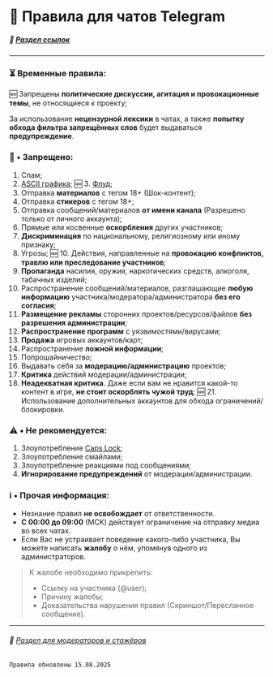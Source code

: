 # 📃 Правила для чатов Telegram

##### 🔗 [Раздел ссылок](./links_README.md)

- - - - -

### ⏳ Временные правила:
🆕 Запрещены **политические дискуссии, агитация и провокационные темы**, не относящиеся к проекту;

За использование **нецензурной лексики** в чатах, а также **попытку обхода фильтра запрещённых слов** будет выдаваться **предупреждение**.

### 🚫 • Запрещено:
1. Спам;
2. [ASCII графика](https://ru.m.wikipedia.org/wiki/ASCII-%D0%B3%D1%80%D0%B0%D1%84%D0%B8%D0%BA%D0%B0);
🆕 3. [Флуд](https://ru.wikipedia.org/wiki/%D0%A4%D0%BB%D1%83%D0%B4#:~:text=%D0%92%20%D0%BF%D1%80%D0%B5%D0%B4%D0%B5%D0%BB%D1%8C%D0%BD%D0%BE%D0%BC%20%D1%81%D0%BB%D1%83%D1%87%D0%B0%D0%B5,%D0%B8%20%D0%B1%D0%BB%D0%BE%D0%B3%D0%B0%D1%85);
4. Отправка **материалов** с тегом 18+ (Шок-контент);
5. Отправка **стикеров** с тегом 18+;
6. Отправка сообщений/материалов **от имени канала** (Разрешено только от личного аккаунта);
7. Прямые или косвенные **оскорбления** других участников;
8. **Дискриминация** по национальному, религиозному или иному признаку;
9. Угрозы;
🆕 10. Действия, направленные на **провокацию конфликтов, травлю или преследование участников**;
11. **Пропаганда** насилия, оружия, наркотических средств, алкоголя, табачных изделий;
12. Распространение сообщений/материалов, разглашающие **любую информацию** участника/модератора/администратора **без его согласия**;
13. **Размещение рекламы** сторонних проектов/ресурсов/файлов **без разрешения администрации**;
14. **Распространение программ** с уязвимостями/вирусами;
15. **Продажа** игровых аккаунтов/карт;
16. Распространение **ложной информации**;
17. Попрошайничество;
18. Выдавать себя за **модерацию/администрацию** проектов;
19. **Критика** действий модерации/администрации;
20. **Неадекватная критика**. Даже если вам не нравится какой-то контент в игре, **не стоит оскорблять чужой труд**;
🆕 21. Использование дополнительных аккаунтов для обхода ограничений/блокировки.

### ⚠️ • Не рекомендуется:
1. Злоупотребление [Caps Lock](https://ru.wikipedia.org/wiki/Caps_Lock#:~:text=%D0%A2%D0%95%D0%9A%D0%A1%D0%A2%2C%20%D0%9D%D0%90%D0%91%D0%A0%D0%90%D0%9D%D0%9D%D0%AB%D0%99%20%D0%A1%D0%9E%20%D0%92%D0%9A%D0%9B%D0%AE%D0%A7%D0%81%D0%9D%D0%9D%D0%AB%D0%9C%20%D0%A0%D0%95%D0%96%D0%98%D0%9C%D0%9E%D0%9C%20CAPS%20LOCK);
2. Злоупотребление смайлами;
3. Злоупотребление реакциями под сообщениями;
4. **Игнорирование предупреждений** от модерации/администрации.

### ℹ️ • Прочая информация:
* Незнание правил **не освобождает** от ответственности.
* **С 00:00 до 09:00** (МСК) действует ограничение на отправку медиа во всех чатах.
* Если Вас не устраивает поведение какого-либо участника, Вы можете написать **жалобу** о нём, упомянув одного из администраторов. 
> К жалобе необходимо прикрепить: 
> * Ссылку на участника (@user); 
> * Причину жалобы; 
> * Доказательства нарушения правил (Скриншот/Пересланное сообщение).

- - - - -

###### 📝 [Раздел для модераторов и стажёров](./mod_README.md)

`Правила обновлены 15.08.2025`